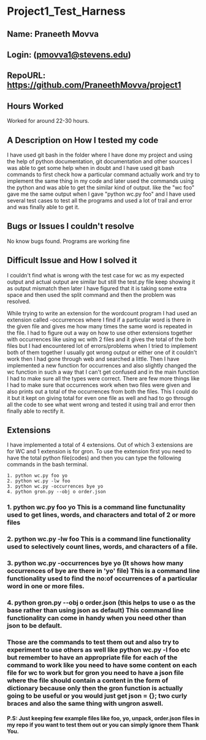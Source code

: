 # Project1_Test_Harness

## Name: Praneeth Movva             
## Login: (pmovva1@stevens.edu)

## RepoURL:  https://github.com/PraneethMovva/project1

## Hours Worked
Worked for around 22-30 hours.

## A Description on How I tested my code
 I have used git bash in the folder where I have done my project and using the help of python documentation, git documentation and other sources I was able to get some help when in doubt and I have used git bash commands to first check how a particular command actually work and try to implement the same thing in my code and later used the commands using the python and was able to get the similar kind of output. like the "wc foo" gave me the same output when I gave "python wc.py foo" and I have used several test cases to test all the programs and used a lot of trail and error and was finally able to get it.

## Bugs or Issues I couldn't resolve
No know bugs found. Programs are working fine

## Difficult Issue and How I solved it 
I couldn't find what is wrong with the test case for wc as my expected output and actual output are similar but still the test.py file keep showing it as output mismatch then later I have figured that it is taking some extra space and then used the split command and then the problem was resolved.

While trying to write an extension for the wordcount program I had used an extension called -occurrences where I find if a particular word is there in the given file and gives me how many times the same word is repeated in the file. I had to figure out a way on how to use other extensions together with occurrences like using wc with 2 files and it gives the total of the both files but I had encountered lot of errors/problems when I tried to implement both of them together I usually got wrong output or either one of it couldn't work then I had gone through web and searched a little. Then I have implemented a new function for occurrences and also slightly changed the wc function in such a way that I can't get confused and in the main function I had to make sure all the types were correct. There are few more things like I had to make sure that occurrences work when two files were given and also prints out a total of the occurrences from both the files. This I could do it but it kept on giving total for even one file as well and had to go through all the code to see what went wrong and tested it using trail and error then finally able to rectify it.

## Extensions
I have implemented a total of 4 extensions. Out of which 3 extensions are for WC and 1 extension is for gron. To use the extension first you need to have the total python file(codes) and then you can type the following commands in the bash terminal.
```
1. python wc.py foo yo
2. python wc.py -lw foo
3. python wc.py -occurrences bye yo
4. python gron.py --obj o order.json
```
### 1. python wc.py foo yo This is a command line functunality used to get lines, words, and characters and total of 2 or more files
### 2. python wc.py -lw foo This is a command line functionality used to selectively count lines, words, and characters of a file.
### 3. python wc.py -occurrences bye yo (It shows how many occurrences of bye are there in 'yo' file) This is a command line functionality used to find the no:of occurrences of a particular word in one or more files.
### 4. python gron.py --obj o order.json     (this helps to use o as the base rather than using json as default) This command line functionality can come in handy when you need other than json to be default.

### Those are the commands to test them out and also try to experiment to use others as well like python wc.py -l foo etc but remember to have an appropriate file for each of the command to work like you need to have some content on each file for wc to work but for gron you need to have a json file where the file should contain a content in the form of dictionary because only then the gron function is actually going to be useful or you would just get json = {}; two curly braces and also the same thing with ungron aswell.

#### P.S: Just keeping few example files like foo, yo, unpack, order.json files in my repo if you want to test them out or you can simply ignore them Thank You.
